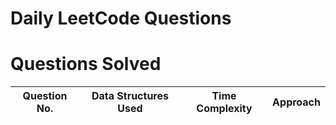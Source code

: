 # Daily LeetCode Questions
# Questions Solved 
| Question No. | Data Structures Used | Time Complexity | Approach |
|------------|------------|------------|------------|
